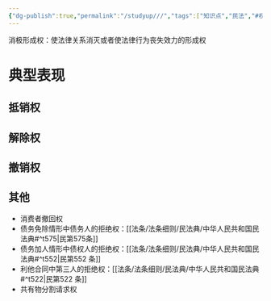 ```yaml
---
{"dg-publish":true,"permalink":"/studyup///","tags":["知识点","民法","#权利","#民法权利"]}
---
```


消极形成权：使法律关系消灭或者使法律行为丧失效力的形成权
# 典型表现
## 抵销权
## 解除权
## 撤销权
## 其他
- 消费者撤回权
- 债务免除情形中债务人的拒绝权：[[法条/法条细则/民法典/中华人民共和国民法典#^t575\|民第575条]]
- 债务加人情形中债权人的拒绝权：[[法条/法条细则/民法典/中华人民共和国民法典#^t552\|民第552 条]]
- 利他合同中第三人的拒绝权：[[法条/法条细则/民法典/中华人民共和国民法典#^t522\|民第522 条]]
- 共有物分割请求权